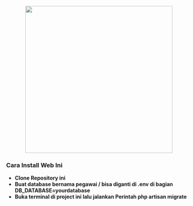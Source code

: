 <p align="center"><a href="https://laravel.com" target="_blank"><img src="https://raw.githubusercontent.com/laravel/art/master/logo-lockup/5%20SVG/2%20CMYK/1%20Full%20Color/laravel-logolockup-cmyk-red.svg" width="400"></a></p>

### Cara Install Web Ini

- **Clone Repository ini**
- **Buat database bernama pegawai / bisa diganti di .env di bagian DB_DATABASE=yourdatabase**
- **Buka terminal di project ini lalu jalankan Perintah php artisan migrate**
